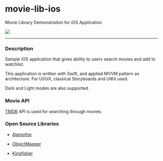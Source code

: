 
# movie-lib-ios

Movie Library Demonstration for iOS Application

![](https://github.com/erencelik/movie-lib-ios/blob/main/Demo.gif)

---

### Description

Sample iOS application that gives ability to users search movies and add to watchlist.

This application is written with Swift, and applied MVVM pattern as architecture. For UI/UX, classical Storyboards and UIKit used.

Dark and Light modes are also supported.

  

### Movie API

[TMDB](https://themoviedb.org) API is used for searching through movies.

  

### Open Source Libraries

-  [Alamofire](https://github.com/Alamofire/Alamofire)

-  [ObjectMapper](https://github.com/tristanhimmelman/ObjectMapper)

-  [Kingfisher](https://github.com/onevcat/Kingfisher)
